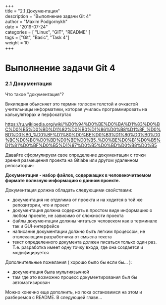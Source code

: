 ﻿+++  
title = "2.1  Документация"  
description = "Выполнение задачи Git 4"  
author = "Maxim Podgornykh"  
date = "2019-07-24"  
categories = [ "Linux", "GIT", "README" ]  
tags = ["Git", "Basic", "Task 4"]  
weight = 10  
+++


Выполнение задачи Git 4
========================


### 2.1  Документация

Что такое "документация"?

Википедия обьясняет это термин голосом толстой и очкастой учительницы информатики, которая училась программировать на калькуляторах и перфокатртах

https://ru.wikipedia.org/wiki/%D0%94%D0%BE%D0%BA%D1%83%D0%BC%D0%B5%D0%BD%D1%82%D0%B0%D1%86%D0%B8%D1%8F_%D0%BD%D0%B0_%D0%BF%D1%80%D0%BE%D0%B3%D1%80%D0%B0%D0%BC%D0%BC%D0%BD%D0%BE%D0%B5_%D0%BE%D0%B1%D0%B5%D1%81%D0%BF%D0%B5%D1%87%D0%B5%D0%BD%D0%B8%D0%B5

Давайте сформулируем свое определение документации с точки зрения размещения проекта на Gitlabe или другом удаленном репозитории:

**Документация - набор файлов, содержащих в человекочитаемом формате полезную информацию о данном проекте.**

Документация должна обладать следующими свойствами:
 - документация не отделима от проекта и на ходится в той же репозитории, что и проект
 - документация должна содержать в простом виде информацию о любом проекте, не зависимо от сложности проекта
 - файлы документации должны читаться человеком как в терминале так и GUI-интерфейсе
 - написание документации должно быть легким процессом, не отвлекающим разработчика от смысла текста
 - текст определенного документа должен писаться только один раз. Т.е. разработка имеет одну точку входа, где она создается и модифицируется
 
Дополнительные пожелания ( хорошо было бы если бы... ):
 - документация была мультиязычной
 - там где это возможно процесс документирования был бы автоматизирован 

Можно конечно еще дополнить, но пока остановимся на этом и разберемся с README. В следующей главе...



 

 